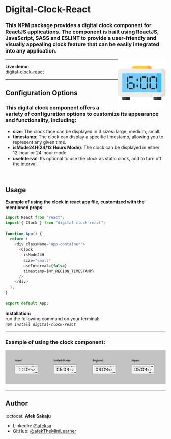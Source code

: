 # Digital-Clock-React

### This NPM package provides a digital clock component for ReactJS applications. The component is built using ReactJS, JavaScript, SASS and ESLINT to provide a user-friendly and visually appealing clock feature that can be easily integrated into any application. <br />

<img src="./readme-resources/clock.png" width=150px height=150px align="right">

---

**Live demo:** </br>[digital-clock-react](http://afektheminilearner.github.io/digital-clock-react)

---

## Configuration Options

### This digital clock component offers a variety of configuration options to customize its appearance and functionality, including:

- **size**: The clock face can be displayed in 3 sizes: large, medium, small.
- **timestamp**: The clock can display a specific timestamp, allowing you to represent any given time.
- **isMode24H(24/12 Hours Mode)**: The clock can be displayed in either 12-hour or 24-hour mode.
- **useInterval**: Its optional to use the clock as static clock, and to turn off the interval.

</br>

## Usage

**Example of using the clock in react app file, customized with the mentioned props**:

```js
import React from "react";
import { Clock } from "digital-clock-react";

function App() {
  return (
    <div className="app-container">
      <Clock
        isMode24H
        size="small"
        useInterval={false}
        timestamp={MY_REGION_TIMESTAMP}
      />
    </div>
  );
}

export default App;
```

**Installation:**</br>
run the following command on your terminal:</br> _`npm install digital-clock-react`_

---

### **Example of using the clock component:**

![Example-GIF](./readme-resources/clock-gif.gif)

---

## Author

:octocat: **Afek Sakaju**

- LinkedIn: [@afeksa](https://www.linkedin.com/in/afeksa/)
- GitHub: [@afekTheMiniLearner](https://github.com/afekTheMiniLearner)
